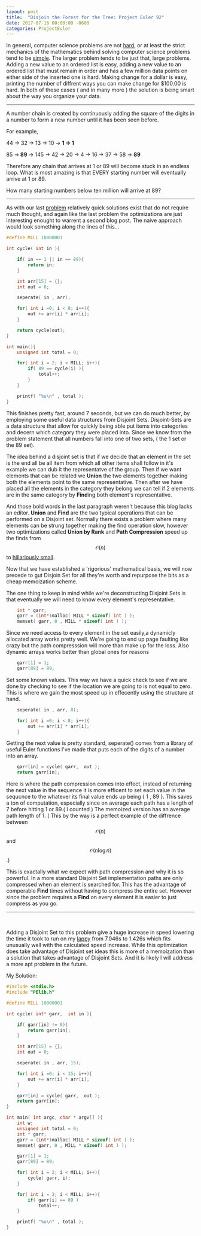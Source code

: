 ```yaml
---
layout: post
title:  "Disjoin the Forest for the Tree: Project Euler 92"
date: 2017-07-16 00:00:00 -0600
categories: ProjectEuler
---
```


In general, computer science problems are not [hard](https://en.wikipedia.org/wiki/NP-hardness), or at least the strict mechanics of the mathematics behind solving computer science problems tend to be [simple](https://en.wikipedia.org/wiki/Simple_(abstract_algebra) ). The larger problem tends to be just that, large problems.
Adding a new value to an ordered list is easy, adding a new value to an ordered list that must remain in order and has a few million data points on either side of the inserted one is hard. Making change for a dollar is easy, printing the number of diffrent ways you can make change for $100.00 is hard. In both of these cases ( and in many more ) the solution is being smart about the way you organize your data.

<hr>
A number chain is created by continuously adding the square of the digits in a number to form a new number until it has been seen before.

For example,

44 → 32 → 13 → 10 → <b>1 → 1</b>

85 →<b> 89</b> → 145 → 42 → 20 → 4 → 16 → 37 → 58 → <b>89</b>

Therefore any chain that arrives at 1 or 89 will become stuck in an endless loop. What is most amazing is that EVERY starting number will eventually arrive at 1 or 89.

How many starting numbers below ten million will arrive at 89?
<hr>

As with our last [problem]({{page.previous.url}}) relatively quick solutions exist that do not require much thought, and again like the last problem the optimizations are just interesting enought to warrent a second blog post.  The naive approach would look something along the lines of this... 

```c++
#define MILL 10000001

int cycle( int in ){

	if( in == 1 || in == 89){
		return in;
	}

	int arr[15] = {};
	int out = 0;

	seperate( in , arr);

	for( int i =0; i < 8; i++){
		out += arr[i] * arr[i];
	}

	return cycle(out);
}

int main(){
	unsigned int total = 0;

	for( int i = 2; i < MILL; i++){
		if( 89 == cycle(i) ){
			total++;
		}
	}

	printf( "%u\n" , total );
}
```

This finishes pretty fast, around 7 seconds, but we can do much better, by employing some useful data structures from Disjoint Sets. Disjoint-Sets are a data structure that allow for quickly being able put items into categories and decern which category they were placed into. Since we know from the problem statement that all numbers fall into one of two sets, ( the 1 set or the 89 set).

The idea behind a disjoint set is that if we decide that an element in the set is the end all be all item from which all other items shall follow in it's example we can dub it the representatve of the group.  Then if we want elements that can be related we <b>Union</b> the two elements together making both the elements point to the same representative.  Then after we have placed all the elements in the category they belong we can tell if 2 elements are in the same category by <b>Find</b>ing both element's representative.

And those bold words in the last paragraph weren't because this blog lacks an editor. <b>Union</b> and <b>Find</b> are the two typical operations that can be performed on a Disjoint set. Normally there exists a problem where many elements can be strung together making the find operation slow, however two optimizations called <b>Union by Rank</b> and <b>Path Compression</b> speed up the finds from $$\mathcal{O}(n)$$ to [hillariously small](https://en.wikipedia.org/wiki/Ackermann_function#Inverse).

Now that we have established a 'rigorious' mathematical basis, we will now precede to gut Disjoin Set for all they're worth and repurpose the bits as a cheap memoization scheme.

The one thing to keep in mind while we're deconstructing Disjoint Sets is that eventually we will need to know every element's representative.

```c++
	int * garr;
	garr = (int*)malloc( MILL * sizeof( int ) );
	memset( garr, 0 , MILL * sizeof( int ) );
```

Since we need access to every element in the set easily,a dynamicly allocated array works pretty well. We're going to end up page faulting like crazy but the path compresssion will more than make up for the loss.  Also dynamic arrays works better than global ones for reasons

```c++
	garr[1] = 1;
	garr[89] = 89;
```

Set some known values. This way we have a quick check to see if we are done by checking to see if the location we are going to is not equal to zero. This is where we gain the most speed up in effecently using the structure at hand. 

```c++
	seperate( in , arr, 8);

	for( int i =0; i < 8; i++){
		out += arr[i] * arr[i];
	}
```

Getting the next value is pretty standard, seperate() comes from a library of useful Euler functions I've made that puts each of the digits of a number into an array.

```c++
	garr[in] = cycle( garr,  out );
	return garr[in];
```

Here is where the path compression comes into effect, instead of returning the next value in the sequence it is more efficent to set each value in the sequcnce to the whatever its final value ends up being  { 1 , 89 }. This saves a ton of computation, especially since on average each path has a length of 7 before hitting 1 or 89.( I counted ) The memoized version has an average path length of 1. ( This by the way is a perfect example of the diffrence between $$\mathcal{O}(n)$$ and $$\mathcal{O}(n\log{n})$$.)

This is exactally what we expect with path compression and why it is so powerful.  In a more standard Disjoint Set implementation paths are only compressed when an element is searched for. This has the advantage of comperable <b>Find</b> times without having to compress the entire set. However since the problem requires a <b>Find</b> on every element it is easier to just compress as you go.

<hr>
<br>

Adding a Disjoint Set to this problem give a huge increase in speed lowering the time it took to run on my [lappy](https://www.google.com/search?q=some+fujitsu+thing) from 7.046s to 1.426s which fits unusually well with the calculated speed increase.  While this optimization does take advantage of Disjoint set ideas this is more of a memoization than a solution that takes advantage of Disjoint Sets. And it is likely I will address a more apt problem in the future.

My Solution:

```c++
#include <stdio.h>
#include "PElib.h"

#define MILL 10000001

int cycle( int* garr,  int in ){

	if( garr[in] != 0){
		return garr[in];
	}

	int arr[15] = {};
	int out = 0;

	seperate( in , arr, 15);

	for( int i =0; i < 15; i++){
		out += arr[i] * arr[i];
	}

	garr[in] = cycle( garr,  out );
	return garr[in];
}

int main( int argc, char * argv[] ){
	int w;
	unsigned int total = 0;
	int * garr;
	garr = (int*)malloc( MILL * sizeof( int ) );
	memset( garr, 0 , MILL * sizeof( int ) );

	garr[1] = 1;
	garr[89] = 89;

	for( int i = 2; i < MILL; i++){
		cycle( garr, i);
	}

	for( int i = 2; i < MILL; i++){
		if( garr[i] == 89 )
			total++;
	}

	printf( "%u\n" , total );
}
```

[NPH]:https://en.wikipedia.org/wiki/NP-hardness
